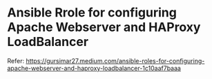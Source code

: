 # Ansible Rrole for configuring Apache Webserver and HAProxy LoadBalancer
Refer: https://gursimar27.medium.com/ansible-roles-for-configuring-apache-webserver-and-haproxy-loadbalancer-1c10aaf7baaa
